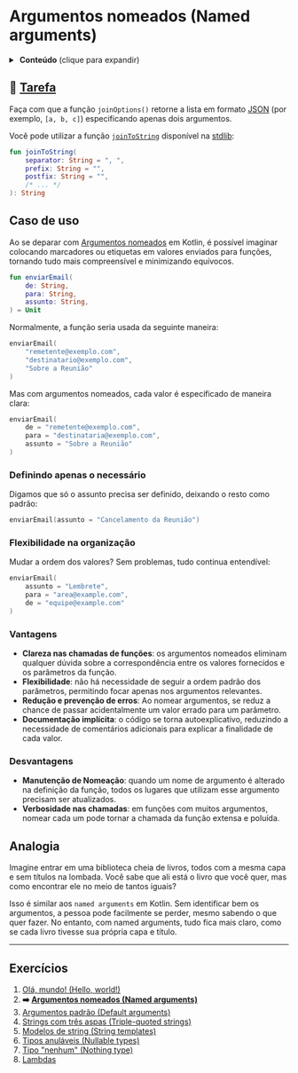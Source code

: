 # Argumentos nomeados (Named arguments)

<details>
<summary> <b>Conteúdo</b> (clique para expandir) </summary>

<!-- TOC -->
* [Argumentos nomeados (Named arguments)](#argumentos-nomeados-named-arguments)
  * [🔗 Tarefa](#-tarefa)
  * [Caso de uso](#caso-de-uso)
    * [Definindo apenas o necessário](#definindo-apenas-o-necessário)
    * [Flexibilidade na organização](#flexibilidade-na-organização)
    * [Vantagens](#vantagens)
    * [Desvantagens](#desvantagens)
  * [Analogia](#analogia)
  * [Exercícios](#exercícios)
<!-- TOC -->

</details>

## 🔗 [Tarefa](https://play.kotlinlang.org/koans/Introduction/Named%20arguments/Task.kt)

Faça com que a função `joinOptions()` retorne a lista em formato [JSON](https://pt.wikipedia.org/wiki/JSON) (por exemplo, `[a, b, c]`)
especificando apenas dois argumentos.

Você pode utilizar a função [`joinToString`](https://kotlinlang.org/api/latest/jvm/stdlib/kotlin.collections/join-to-string.html) disponível
na [stdlib](https://kotlinlang.org/api/latest/jvm/stdlib/):

```kotlin
fun joinToString(
    separator: String = ", ",
    prefix: String = "",
    postfix: String = "",
    /* ... */
): String
```

## Caso de uso

Ao se deparar com [Argumentos nomeados](https://kotlinlang.org/docs/kotlin-tour-functions.html#named-arguments) em Kotlin, é possível imaginar
colocando marcadores ou etiquetas em valores enviados para funções, tornando tudo mais compreensível e minimizando equívocos.

```kotlin
fun enviarEmail(
    de: String,
    para: String,
    assunto: String,
) = Unit
```

Normalmente, a função seria usada da seguinte maneira:

```kotlin
enviarEmail(
    "remetente@exemplo.com",
    "destinatario@exemplo.com",
    "Sobre a Reunião"
)
```

Mas com argumentos nomeados, cada valor é especificado de maneira clara:

```kotlin
enviarEmail(
    de = "remetente@exemplo.com",
    para = "destinataria@exemplo.com",
    assunto = "Sobre a Reunião"
)
```

### Definindo apenas o necessário

Digamos que só o assunto precisa ser definido, deixando o resto como padrão:

```kotlin
enviarEmail(assunto = "Cancelamento da Reunião")
```

### Flexibilidade na organização

Mudar a ordem dos valores? Sem problemas, tudo continua entendível:

```kotlin
enviarEmail(
    assunto = "Lembrete",
    para = "area@example.com",
    de = "equipe@example.com"
)
```

### Vantagens

- **Clareza nas chamadas de funções**: os argumentos nomeados eliminam qualquer dúvida sobre a correspondência entre os valores fornecidos e
  os parâmetros da função.
- **Flexibilidade**: não há necessidade de seguir a ordem padrão dos parâmetros, permitindo focar apenas nos argumentos relevantes.
- **Redução e prevenção de erros**: Ao nomear argumentos, se reduz a chance de passar acidentalmente um valor errado para um parâmetro.
- **Documentação implícita**: o código se torna autoexplicativo, reduzindo a necessidade de comentários adicionais para explicar a
  finalidade de cada valor.

### Desvantagens

- **Manutenção de Nomeação**: quando um nome de argumento é alterado na definição da função, todos os lugares que utilizam esse argumento
  precisam ser atualizados.
- **Verbosidade nas chamadas**: em funções com muitos argumentos, nomear cada um pode tornar a chamada da função extensa e poluída.

## Analogia

Imagine entrar em uma biblioteca cheia de livros, todos com a mesma capa e sem títulos na lombada. Você sabe que ali está o livro que você
quer, mas como
encontrar ele no meio de tantos iguais?

Isso é similar aos `named arguments` em Kotlin. Sem identificar bem os argumentos, a pessoa pode facilmente se perder, mesmo sabendo o que
quer fazer. No entanto, com named arguments, tudo fica mais claro, como se cada livro tivesse sua própria capa e título.

---

## Exercícios

1. [Olá, mundo! (Hello, world!)](https://github.com/rsicarelli/kotlin-koans-edu-br/blob/main/koans/src/commonMain/kotlin/com/rsicarelli/koansbr/introduction/helloWorld/README.md)
2. **➡️ [Argumentos nomeados (Named arguments)](
   https://github.com/rsicarelli/kotlin-koans-edu-br/blob/main/koans/src/commonMain/kotlin/com/rsicarelli/koansbr/introduction/namedArguments/README.md
   )**
3. [Argumentos padrão (Default arguments)](https://github.com/rsicarelli/kotlin-koans-edu-br/blob/main/koans/src/commonMain/kotlin/com/rsicarelli/koansbr/introduction/defaultArguments/README.md)
4. [Strings com três aspas (Triple-quoted strings)](https://github.com/rsicarelli/kotlin-koans-edu-br/blob/main/koans/src/commonMain/kotlin/com/rsicarelli/koansbr/introduction/tripleQuotedStrings/README.md)
5. [Modelos de string (String templates)](https://github.com/rsicarelli/kotlin-koans-edu-br/blob/main/koans/src/commonMain/kotlin/com/rsicarelli/koansbr/introduction/stringTemplates/README.md)
6. [Tipos anuláveis (Nullable types)](https://github.com/rsicarelli/kotlin-koans-edu-br/blob/main/koans/src/commonMain/kotlin/com/rsicarelli/koansbr/introduction/nullableTypes/README.md)
7. [Tipo "nenhum" (Nothing type)](https://github.com/rsicarelli/kotlin-koans-edu-br/blob/main/koans/src/commonMain/kotlin/com/rsicarelli/koansbr/introduction/nothingType/README.md)
8. [Lambdas](https://github.com/rsicarelli/kotlin-koans-edu-br/blob/main/koans/src/commonMain/kotlin/com/rsicarelli/koansbr/introduction/lambdas/README.md)
